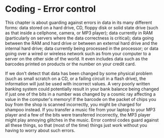 # Coding - Error control

This chapter is about guarding against errors in data in its many different forms: data stored on a hard drive, CD, floppy disk or solid state drive (such as that inside a cellphone, camera, or MP3 player); data currently in RAM (particularly on servers where the data correctness is critical); data going between the RAM and hard drive or between an external hard drive and the internal hard drive; data currently being processed in the processor; or data going over a wired or wireless network such as from your computer to a server on the other side of the world.
It even includes data such as the barcodes printed on products or the number on your credit card.

If we don't detect that data has been changed by some physical problem (such as small scratch on a CD, or a failing circuit in a flash drive), the information will just be used with incorrect values.
A very poorly written banking system could potentially result in your bank balance being changed if just one of the bits in a number was changed by a cosmic ray affecting a value in the computer's memory!
If the barcode on the packet of chips you buy from the shop is scanned incorrectly, you might be charged for shampoo instead.
If you transfer a music file from your laptop to your MP3 player and a few of the bits were transferred incorrectly, the MP3 player might play annoying glitches in the music.
Error control codes guard against all these things, so that (most of the time) things just work without you having to worry about such errors.
